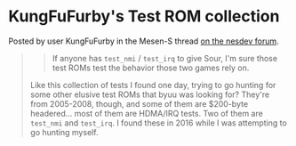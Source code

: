 # KungFuFurby's Test ROM collection

Posted by user KungFuFurby in the Mesen-S thread [on the nesdev forum][p].

> > If anyone has `test_nmi` / `test_irq` to give Sour, I'm sure those test ROMs
> > test the behavior those two games rely on.
>
> Like this collection of tests I found one day, trying to go hunting for some
> other elusive test ROMs that byuu was looking for? They're from 2005-2008,
> though, and some of them are $200-byte headered... most of them are HDMA/IRQ
> tests. Two of them are `test_nmi` and `test_irq`. I found these in 2016 while
> I was attempting to go hunting myself.

[p]: https://forums.nesdev.com/viewtopic.php?p=237153#p237153
